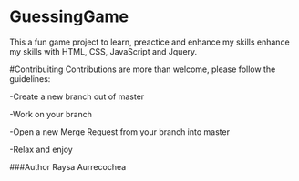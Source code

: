 # GuessingGame
This a fun game project to learn, preactice and enhance my skills enhance my skills with HTML, CSS, JavaScript and Jquery. 

#Contribuiting
Contributions are more than welcome, please follow the guidelines:


-Create a new branch out of master 

-Work on your branch

-Open a new Merge Request from your branch into master

-Relax and enjoy

###Author
Raysa Aurrecochea
